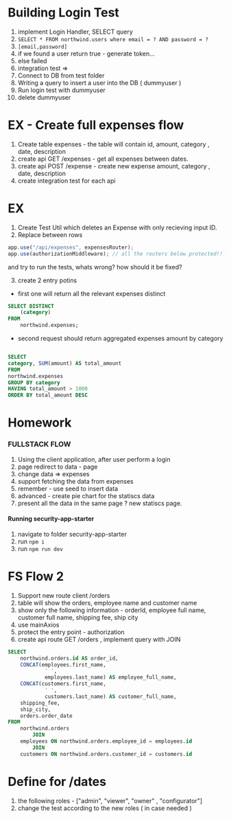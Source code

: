 # Building Login Test

1. implement Login Handler, SELECT query
2. `SELECT * FROM northwind.users where email = ? AND password = ?`
3. `[email,password]`
4. if we found a user return true - generate token...
5. else failed
6. integration test =>
7. Connect to DB from test folder
8. Writing a query to insert a user into the DB ( dummyuser )
9. Run login test with dummyuser
10. delete dummyuser

# EX - Create full expenses flow

1. Create table expenses - the table will contain id, amount, category , date, description
2. create api GET /expenses - get all expenses between dates.
3. create api POST /expense - create new expense amount, category , date, description
4. create integration test for each api

# EX

1. Create Test Util which deletes an Expense with only recieving input ID.
2. Replace between rows

```javascript
app.use("/api/expenses", expensesRouter);
app.use(authorizationMiddleware); // all the routers below protected!!!
```

and try to run the tests, whats wrong? how should it be fixed?

3. create 2 entry potins

- first one will return all the relevant expenses distinct

```sql
SELECT DISTINCT
    (category)
FROM
    northwind.expenses;
```

- second request should return aggregated expenses amount by category

```sql

SELECT
category, SUM(amount) AS total_amount
FROM
northwind.expenses
GROUP BY category
HAVING total_amount > 1000
ORDER BY total_amount DESC


```

# Homework

### FULLSTACK FLOW

1. Using the client application, after user perform a login
2. page redirect to data - page
3. change data => expenses
4. support fetching the data from expenses
5. remember - use seed to insert data
6. advanced - create pie chart for the statiscs data
7. present all the data in the same page ? new statiscs page.

#### Running security-app-starter

1. navigate to folder security-app-starter
2. run `npm i`
3. run `npm run dev`



# FS Flow 2
1. Support new route client /orders 
2. table will show the orders, employee name and customer name 
3. show only the following information - orderId, employee full name, customer full name, shipping fee, ship city
4. use mainAxios
5. protect the entry point - authorization
6. create api route GET /orders , implement query with JOIN


```sql
SELECT 
    northwind.orders.id AS order_id,
    CONCAT(employees.first_name,
            ' ',
            employees.last_name) AS employee_full_name,
    CONCAT(customers.first_name,
            ' ',
            customers.last_name) AS customer_full_name,
    shipping_fee,
    ship_city,
    orders.order_date
FROM
    northwind.orders
        JOIN
    employees ON northwind.orders.employee_id = employees.id
        JOIN
    customers ON northwind.orders.customer_id = customers.id


```

# Define for /dates 
1. the following roles - ["admin", "viewer", "owner" , "configurator"]
2. change the test according to the new roles ( in case needed )